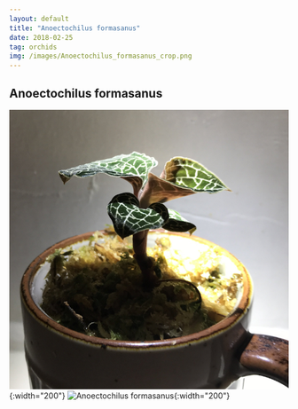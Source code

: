 ```yaml
---
layout: default
title: "Anoectochilus formasanus"
date: 2018-02-25
tag: orchids
img: /images/Anoectochilus_formasanus_crop.png
---
```


## Anoectochilus formasanus

![Anoectochilus formasanus](/images/Anoectochilus_formasanus_4_1.png){:width="200"}
![Anoectochilus formasanus](/images/Anoectochilus_formasanus_1_1.png){:width="200"}

